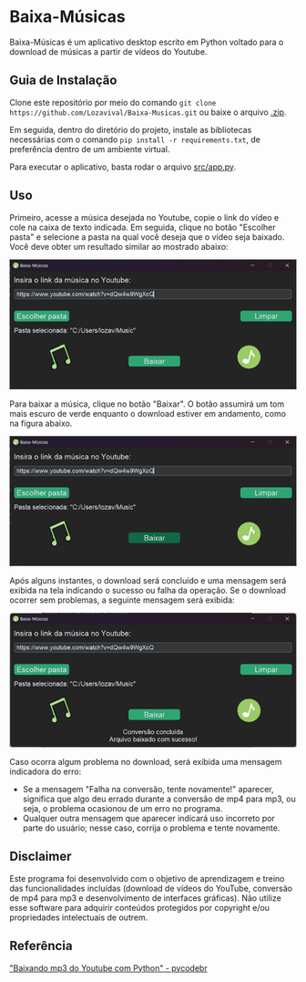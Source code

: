 # Baixa-Músicas

Baixa-Músicas é um aplicativo desktop escrito em Python voltado para o download de músicas a partir de vídeos do Youtube.

## Guia de Instalação

Clone este repositório por meio do comando `git clone https://github.com/Lozavival/Baixa-Musicas.git` ou baixe o arquivo [.zip](baixa-musicas.zip).

Em seguida, dentro do diretório do projeto, instale as bibliotecas necessárias com o comando `pip install -r requirements.txt`, de preferência dentro de um ambiente virtual.

Para executar o aplicativo, basta rodar o arquivo [src/app.py](src/app.py).

## Uso

Primeiro, acesse a música desejada no Youtube, copie o link do vídeo e cole na caixa de texto indicada. Em seguida, clique no botão "Escolher pasta" e selecione a pasta na qual você deseja que o vídeo seja baixado. Você deve obter um resultado similar ao mostrado abaixo:

![Aplicativo com link da música inserido e pasta selecionada](assets/link-e-pasta.png)

Para baixar a música, clique no botão "Baixar". O botão assumirá um tom mais escuro de verde enquanto o download estiver em andamento, como na figura abaixo.

![Download em andamento](assets/download.png)

Após alguns instantes, o download será concluído e uma mensagem será exibida na tela indicando o sucesso ou falha da operação. Se o download ocorrer sem problemas, a seguinte mensagem será exibida: 

![Download concluído](assets/sucesso.png)

Caso ocorra algum problema no download, será exibida uma mensagem indicadora do erro:
- Se a mensagem "Falha na conversão, tente novamente!" aparecer, significa que algo deu errado durante a conversão de mp4 para mp3, ou seja, o problema ocasionou de um erro no programa.
- Qualquer outra mensagem que aparecer indicará uso incorreto por parte do usuário; nesse caso, corrija o problema e tente novamente.

## Disclaimer

Este programa foi desenvolvido com o objetivo de aprendizagem e treino das funcionalidades incluídas (download de vídeos do YouTube, conversão de mp4 para mp3 e desenvolvimento de interfaces gráficas). Não utilize esse software para adquirir conteúdos protegidos por copyright e/ou propriedades intelectuais de outrem. 

## Referência

["Baixando mp3 do Youtube com Python" - pycodebr](https://www.instagram.com/p/ChPoH-OsUoV/?igshid=MDJmNzVkMjY%3D)
